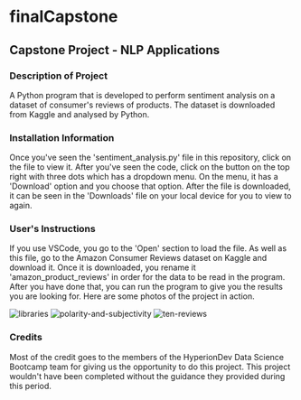 # finalCapstone
## Capstone Project - NLP Applications
### Description of Project
A Python program that is developed to perform sentiment analysis on a dataset of consumer's reviews of products. The dataset is downloaded from Kaggle and analysed by Python. 

### Installation Information 
Once you've seen the 'sentiment_analysis.py' file in this repository, click on the file to view it. After you've seen the code, click on the button on the top right with three dots which has a dropdown menu. On the menu, it has a 'Download' option and you choose that option. After the file is downloaded, it can be seen in the 'Downloads' file on your local device for you to view to again. 

### User's Instructions
If you use VSCode, you go to the 'Open' section to load the file. As well as this file, go to the Amazon Consumer Reviews dataset on Kaggle and download it. Once it is downloaded, you rename it 'amazon_product_reviews' in order for the data to be read in the program. After you have done that, you can run the program to give you the results you are looking for. Here are some photos of the project in action.

![libraries](https://github.com/branavan96/finalCapstone/assets/151564869/5e8a63f5-f688-46d5-a792-8bf4b9f7fb64) ![polarity-and-subjectivity](https://github.com/branavan96/finalCapstone/assets/151564869/cbc31a98-1994-47c3-899f-e1dcfae2e159) ![ten-reviews](https://github.com/branavan96/finalCapstone/assets/151564869/775c2102-0c61-43bc-9e1f-a21d4d510c02)

### Credits
Most of the credit goes to the members of the HyperionDev Data Science Bootcamp team for giving us the opportunity to do this project. This project wouldn't have been completed without the guidance they provided during this period.
